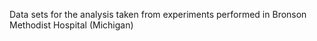 Data sets for the analysis taken from experiments performed in Bronson Methodist Hospital (Michigan)

